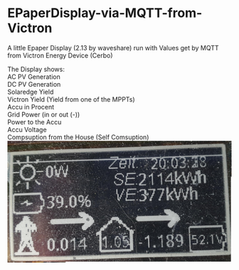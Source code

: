# EPaperDisplay-via-MQTT-from-Victron
A little Epaper Display (2.13 by waveshare) run with Values get by MQTT from Victron Energy Device (Cerbo)

The Display shows:<br>
AC PV Generation<br>
DC PV Generation<br>
Solaredge Yield<br>
Victron Yield (Yield from one of the MPPTs)<br>
Accu in Procent<br>
Grid Power (in or out (-))<br>
Power to the Accu<br>
Accu Voltage<br>
Compsuption from the House (Self Comsuption)<br>
![example](example.jpg)
